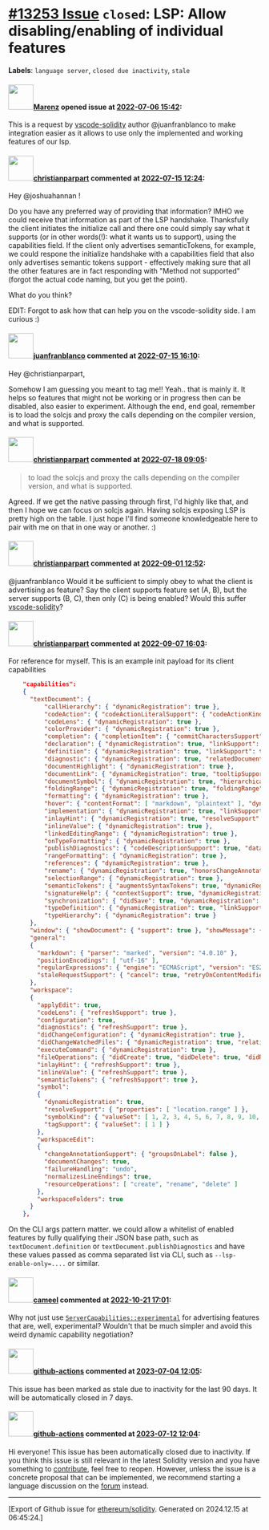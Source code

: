 # [\#13253 Issue](https://github.com/ethereum/solidity/issues/13253) `closed`: LSP: Allow disabling/enabling of individual features
**Labels**: `language server`, `closed due inactivity`, `stale`


#### <img src="https://avatars.githubusercontent.com/u/424752?u=2d50de05ec528b9b84f8b905a56e90669b0f8927&v=4" width="50">[Marenz](https://github.com/Marenz) opened issue at [2022-07-06 15:42](https://github.com/ethereum/solidity/issues/13253):

This is a request by [vscode-solidity](vscode-solidity) author @juanfranblanco to make integration easier as it allows to use only the implemented and working features of our lsp.



#### <img src="https://avatars.githubusercontent.com/u/56763?u=373e0766d5c45bef8c7c7fc5ed48394935772065&v=4" width="50">[christianparpart](https://github.com/christianparpart) commented at [2022-07-15 12:24](https://github.com/ethereum/solidity/issues/13253#issuecomment-1185493762):

Hey @joshuahannan !

Do you have any preferred way of providing that information?
IMHO we could receive that information as part of the LSP handshake. Thanksfully the client initiates the initialize call and there one could simply say what it supports (or in other words(!): what it wants us to support), using the capabilities field. If the client only advertises semanticTokens, for example, we could respone the initialize handshake with a capabilities field that also only advertises semantic tokens support - effectively making sure that all the other features are in fact responding with "Method not supported" (forgot the actual code naming, but you get the point).

What do you think?

EDIT: Forgot to ask how that can help you on the vscode-solidity side. I am curious :)

#### <img src="https://avatars.githubusercontent.com/u/562371?u=a24692821d9708e05f0cf297f8cd81b665df41f4&v=4" width="50">[juanfranblanco](https://github.com/juanfranblanco) commented at [2022-07-15 16:10](https://github.com/ethereum/solidity/issues/13253#issuecomment-1185690531):

Hey @christianparpart,

Somehow I am guessing you meant to tag me!! Yeah.. that is mainly it. It helps so features that might not be working or in progress then can be disabled, also easier to experiment. Although the end, end goal, remember is to load the solcjs and proxy the calls depending on the compiler version, and what is supported.

#### <img src="https://avatars.githubusercontent.com/u/56763?u=373e0766d5c45bef8c7c7fc5ed48394935772065&v=4" width="50">[christianparpart](https://github.com/christianparpart) commented at [2022-07-18 09:05](https://github.com/ethereum/solidity/issues/13253#issuecomment-1186948848):

> to load the solcjs and proxy the calls depending on the compiler version, and what is supported.

Agreed. If we get the native passing through first, I'd highly like that, and then I hope we can focus on solcjs again. Having solcjs exposing LSP is pretty high on the table. I just hope I'll find someone knowledgeable here to pair with me on that in one way or another. :)

#### <img src="https://avatars.githubusercontent.com/u/56763?u=373e0766d5c45bef8c7c7fc5ed48394935772065&v=4" width="50">[christianparpart](https://github.com/christianparpart) commented at [2022-09-01 12:52](https://github.com/ethereum/solidity/issues/13253#issuecomment-1234237389):

@juanfranblanco Would it be sufficient to simply obey to what the client is advertising as feature? Say the client supports feature set (A, B), but the server supports (B, C), then only (C) is being enabled? Would this suffer [vscode-solidity](https://github.com/juanfranblanco/vscode-solidity)?

#### <img src="https://avatars.githubusercontent.com/u/56763?u=373e0766d5c45bef8c7c7fc5ed48394935772065&v=4" width="50">[christianparpart](https://github.com/christianparpart) commented at [2022-09-07 16:03](https://github.com/ethereum/solidity/issues/13253#issuecomment-1239590423):

For reference for myself. This is an example init payload for its client capabilities

```json
    "capabilities":
    {
      "textDocument": {
          "callHierarchy": { "dynamicRegistration": true },
          "codeAction": { "codeActionLiteralSupport": { "codeActionKind": { "valueSet": [ "", "quickfix", "refactor", "refactor.extract", "refactor.inline", "refactor.rewrite", "source", "source.organizeImports" ] } }, "dataSupport": true, "disabledSupport": true, "dynamicRegistration": true, "honorsChangeAnnotations": false, "isPreferredSupport": true, "resolveSupport": { "properties": [ "edit" ] } },
          "codeLens": { "dynamicRegistration": true },
          "colorProvider": { "dynamicRegistration": true },
          "completion": { "completionItem": { "commitCharactersSupport": true, "deprecatedSupport": true, "documentationFormat": [ "markdown", "plaintext" ], "insertReplaceSupport": true, "insertTextModeSupport": { "valueSet": [ 1, 2 ] }, "labelDetailsSupport": true, "preselectSupport": true, "resolveSupport": { "properties": [ "documentation", "detail", "additionalTextEdits" ] }, "snippetSupport": true, "tagSupport": { "valueSet": [ 1 ] } }, "completionItemKind": { "valueSet": [ 1, 2, 3, 4, 5, 6, 7, 8, 9, 10, 11, 12, 13, 14, 15, 16, 17, 18, 19, 20, 21, 22, 23, 24, 25 ] }, "completionList": { "itemDefaults": [ "commitCharacters", "editRange", "insertTextFormat", "insertTextMode" ] }, "contextSupport": true, "dynamicRegistration": true, "insertTextMode": 2 },
          "declaration": { "dynamicRegistration": true, "linkSupport": true },
          "definition": { "dynamicRegistration": true, "linkSupport": true },
          "diagnostic": { "dynamicRegistration": true, "relatedDocumentSupport": true },
          "documentHighlight": { "dynamicRegistration": true },
          "documentLink": { "dynamicRegistration": true, "tooltipSupport": true },
          "documentSymbol": { "dynamicRegistration": true, "hierarchicalDocumentSymbolSupport": true, "labelSupport": true, "symbolKind": { "valueSet": [ 1, 2, 3, 4, 5, 6, 7, 8, 9, 10, 11, 12, 13, 14, 15, 16, 17, 18, 19, 20, 21, 22, 23, 24, 25, 26 ] }, "tagSupport": { "valueSet": [ 1 ] } },
          "foldingRange": { "dynamicRegistration": true, "foldingRange": { "collapsedText": false }, "foldingRangeKind": { "valueSet": [ "comment", "imports", "region" ] }, "lineFoldingOnly": true, "rangeLimit": 5000 },
          "formatting": { "dynamicRegistration": true },
          "hover": { "contentFormat": [ "markdown", "plaintext" ], "dynamicRegistration": true },
          "implementation": { "dynamicRegistration": true, "linkSupport": true },
          "inlayHint": { "dynamicRegistration": true, "resolveSupport": { "properties": [ "tooltip", "textEdits", "label.tooltip", "label.location", "label.command" ] } },
          "inlineValue": { "dynamicRegistration": true },
          "linkedEditingRange": { "dynamicRegistration": true },
          "onTypeFormatting": { "dynamicRegistration": true },
          "publishDiagnostics": { "codeDescriptionSupport": true, "dataSupport": true, "relatedInformation": true, "tagSupport": { "valueSet": [ 1, 2 ] }, "versionSupport": true },
          "rangeFormatting": { "dynamicRegistration": true },
          "references": { "dynamicRegistration": true },
          "rename": { "dynamicRegistration": true, "honorsChangeAnnotations": true, "prepareSupport": true, "prepareSupportDefaultBehavior": 1 },
          "selectionRange": { "dynamicRegistration": true },
          "semanticTokens": { "augmentsSyntaxTokens": true, "dynamicRegistration": true, "formats": [ "relative" ], "multilineTokenSupport": false, "overlappingTokenSupport": false, "requests": { "full": { "delta": true }, "range": true }, "serverCancelSupport": true, "tokenModifiers": [ "declaration", "definition", "readonly", "static", "deprecated", "abstract", "async", "modification", "documentation", "defaultLibrary" ], "tokenTypes": [ "namespace", "type", "class", "enum", "interface", "struct", "typeParameter", "parameter", "variable", "property", "enumMember", "event", "function", "method", "macro", "keyword", "modifier", "comment", "string", "number", "regexp", "decorator", "operator" ] },
          "signatureHelp": { "contextSupport": true, "dynamicRegistration": true, "signatureInformation": { "activeParameterSupport": true, "documentationFormat": [ "markdown", "plaintext" ], "parameterInformation": { "labelOffsetSupport": true } } },
          "synchronization": { "didSave": true, "dynamicRegistration": true, "willSave": true, "willSaveWaitUntil": true },
          "typeDefinition": { "dynamicRegistration": true, "linkSupport": true },
          "typeHierarchy": { "dynamicRegistration": true }
      },
      "window": { "showDocument": { "support": true }, "showMessage": { "messageActionItem": { "additionalPropertiesSupport": true } }, "workDoneProgress": true },
      "general":
      {
        "markdown": { "parser": "marked", "version": "4.0.10" },
        "positionEncodings": [ "utf-16" ],
        "regularExpressions": { "engine": "ECMAScript", "version": "ES2020" },
        "staleRequestSupport": { "cancel": true, "retryOnContentModified": [ "textDocument/semanticTokens/full", "textDocument/semanticTokens/range", "textDocument/semanticTokens/full/delta" ] }
      },
      "workspace":
      {
        "applyEdit": true,
        "codeLens": { "refreshSupport": true },
        "configuration": true,
        "diagnostics": { "refreshSupport": true },
        "didChangeConfiguration": { "dynamicRegistration": true },
        "didChangeWatchedFiles": { "dynamicRegistration": true, "relativePatternSupport": true },
        "executeCommand": { "dynamicRegistration": true },
        "fileOperations": { "didCreate": true, "didDelete": true, "didRename": true, "dynamicRegistration": true, "willCreate": true, "willDelete": true, "willRename": true },
        "inlayHint": { "refreshSupport": true },
        "inlineValue": { "refreshSupport": true },
        "semanticTokens": { "refreshSupport": true },
        "symbol":
        {
          "dynamicRegistration": true,
          "resolveSupport": { "properties": [ "location.range" ] },
          "symbolKind": { "valueSet": [ 1, 2, 3, 4, 5, 6, 7, 8, 9, 10, 11, 12, 13, 14, 15, 16, 17, 18, 19, 20, 21, 22, 23, 24, 25, 26 ] },
          "tagSupport": { "valueSet": [ 1 ] }
        },
        "workspaceEdit":
        {
          "changeAnnotationSupport": { "groupsOnLabel": false },
          "documentChanges": true,
          "failureHandling": "undo",
          "normalizesLineEndings": true,
          "resourceOperations": [ "create", "rename", "delete" ]
        },
        "workspaceFolders": true
      }
    },
```

On the CLI args pattern matter. we could allow a whitelist of enabled features by fully qualifying their JSON base path, such as `textDocument.definition` or `textDocument.publishDiagnostics` and have these values passed as comma separated list via CLI, such as `--lsp-enable-only=....` or similar.

#### <img src="https://avatars.githubusercontent.com/u/137030?v=4" width="50">[cameel](https://github.com/cameel) commented at [2022-10-21 17:01](https://github.com/ethereum/solidity/issues/13253#issuecomment-1287222187):

Why not just use [`ServerCapabilities::experimental`](https://microsoft.github.io/language-server-protocol/specifications/lsp/3.17/specification/#serverCapabilities) for advertising features that are, well, experimental? Wouldn't that be much simpler and avoid this weird dynamic capability negotiation?

#### <img src="https://avatars.githubusercontent.com/in/15368?v=4" width="50">[github-actions](https://github.com/apps/github-actions) commented at [2023-07-04 12:05](https://github.com/ethereum/solidity/issues/13253#issuecomment-1620123824):

This issue has been marked as stale due to inactivity for the last 90 days.
It will be automatically closed in 7 days.

#### <img src="https://avatars.githubusercontent.com/in/15368?v=4" width="50">[github-actions](https://github.com/apps/github-actions) commented at [2023-07-12 12:04](https://github.com/ethereum/solidity/issues/13253#issuecomment-1632406733):

Hi everyone! This issue has been automatically closed due to inactivity.
If you think this issue is still relevant in the latest Solidity version and you have something to [contribute](https://docs.soliditylang.org/en/latest/contributing.html), feel free to reopen.
However, unless the issue is a concrete proposal that can be implemented, we recommend starting a language discussion on the [forum](https://forum.soliditylang.org) instead.


-------------------------------------------------------------------------------



[Export of Github issue for [ethereum/solidity](https://github.com/ethereum/solidity). Generated on 2024.12.15 at 06:45:24.]
